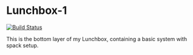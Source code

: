 # Lunchbox-1

[![Build Status](https://travis-ci.org/xywei/lunchbox-1.svg?branch=master)](https://travis-ci.org/xywei/lunchbox-1)

This is the bottom layer of my Lunchbox, containing a basic system with spack setup.
